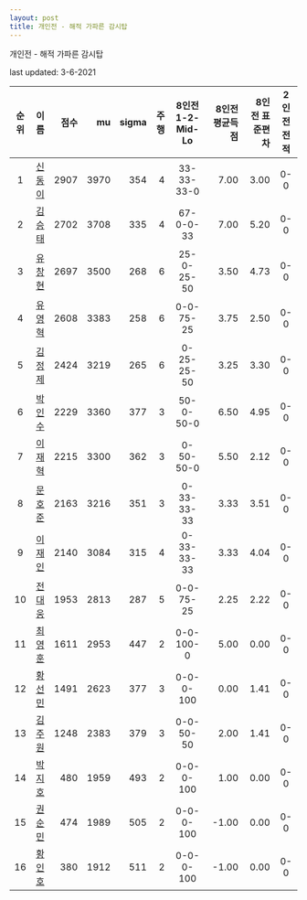 ```yaml
---
layout: post
title: 개인전 - 해적 가파른 감시탑
---
```



개인전 - 해적 가파른 감시탑


last updated: 3-6-2021

| 순위 | 이름 | 점수 | mu | sigma | 주행 | 8인전 1-2-Mid-Lo | 8인전 평균득점 | 8인전 표준편차 | 2인전 전적 |
|:---:|:---:|---:|---:|---:|---:|:---:|---:|---:|:---:|
| 1 | [신동이](../shindongi) | 2907 | 3970 | 354 | 4 | 33-33-33-0 | 7.00 | 3.00 | 0-0 |
| 2 | [김승태](../gimseungtae) | 2702 | 3708 | 335 | 4 | 67-0-0-33 | 7.00 | 5.20 | 0-0 |
| 3 | [유창현](../yuchanghyeon) | 2697 | 3500 | 268 | 6 | 25-0-25-50 | 3.50 | 4.73 | 0-0 |
| 4 | [유영혁](../yuyeonghyeok) | 2608 | 3383 | 258 | 6 | 0-0-75-25 | 3.75 | 2.50 | 0-0 |
| 5 | [김정제](../gimjeongje) | 2424 | 3219 | 265 | 6 | 0-25-25-50 | 3.25 | 3.30 | 0-0 |
| 6 | [박인수](../bakinsu) | 2229 | 3360 | 377 | 3 | 50-0-50-0 | 6.50 | 4.95 | 0-0 |
| 7 | [이재혁](../ijaehyeok) | 2215 | 3300 | 362 | 3 | 0-50-50-0 | 5.50 | 2.12 | 0-0 |
| 8 | [문호준](../munhojun) | 2163 | 3216 | 351 | 3 | 0-33-33-33 | 3.33 | 3.51 | 0-0 |
| 9 | [이재인](../ijaein) | 2140 | 3084 | 315 | 4 | 0-33-33-33 | 3.33 | 4.04 | 0-0 |
| 10 | [전대웅](../jeondaewoong) | 1953 | 2813 | 287 | 5 | 0-0-75-25 | 2.25 | 2.22 | 0-0 |
| 11 | [최영훈](../choiyeonghun) | 1611 | 2953 | 447 | 2 | 0-0-100-0 | 5.00 | 0.00 | 0-0 |
| 12 | [황선민](../hwangseongmin) | 1491 | 2623 | 377 | 3 | 0-0-0-100 | 0.00 | 1.41 | 0-0 |
| 13 | [김주원](../gimjuwon) | 1248 | 2383 | 379 | 3 | 0-0-50-50 | 2.00 | 1.41 | 0-0 |
| 14 | [박지호](../bakjiho) | 480 | 1959 | 493 | 2 | 0-0-0-100 | 1.00 | 0.00 | 0-0 |
| 15 | [권순민](../gweonsoonmin) | 474 | 1989 | 505 | 2 | 0-0-0-100 | -1.00 | 0.00 | 0-0 |
| 16 | [황인호](../hwanginho) | 380 | 1912 | 511 | 2 | 0-0-0-100 | -1.00 | 0.00 | 0-0 |
